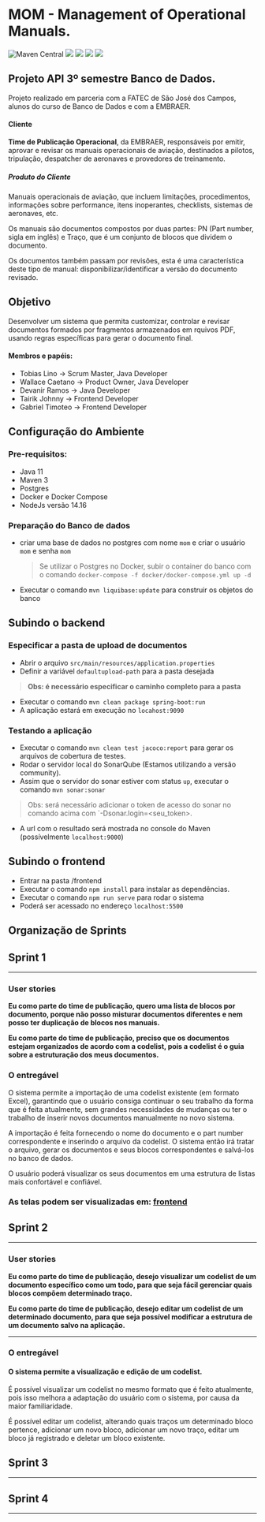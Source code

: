 # MOM - Management of Operational Manuals.
![Maven Central](https://img.shields.io/maven-central/v/org.apache.maven/apache-maven)
![](https://img.shields.io/badge/java-jdk11-green)
![](https://img.shields.io/badge/postgres-13-blue)
![](https://img.shields.io/badge/spring--boot-2.4.3-brightgreen)
![](https://img.shields.io/badge/nodejs-14.16-darkgreen)
## Projeto API 3º semestre Banco de Dados.

Projeto realizado em parceria com a FATEC de São José dos Campos, alunos do curso de Banco de Dados e com a EMBRAER.

#### Cliente
**Time de Publicação Operacional**, da EMBRAER, responsáveis por emitir, aprovar e revisar os manuais operacionais de aviação, destinados a pilotos, tripulação, despatcher de aeronaves e provedores de treinamento.

##### Produto do Cliente
Manuais operacionais de aviação, que incluem limitações, procedimentos, informações sobre performance, itens inoperantes, checklists, sistemas de aeronaves, etc.

Os manuais são documentos compostos por duas partes: PN (Part number, sigla em inglês) e Traço, que é um conjunto de blocos que dividem o documento.

Os documentos também passam por revisões, esta é uma característica deste tipo de manual: disponibilizar/identificar a versão do documento revisado.

## Objetivo
Desenvolver um sistema que permita customizar, controlar e revisar documentos formados por fragmentos armazenados em rquivos PDF, usando regras específicas para gerar o documento final.

#### Membros e papéis:
- Tobias Lino      -> Scrum Master, Java Developer
- Wallace Caetano  -> Product Owner, Java Developer
- Devanir Ramos    -> Java Developer
- Tairik Johnny    -> Frontend Developer
- Gabriel Timoteo  -> Frontend Developer

## Configuração do Ambiente
### **Pre-requisitos:**
- Java 11
- Maven 3 
- Postgres
- Docker e Docker Compose
- NodeJs versão 14.16
### **Preparação do Banco de dados**
- criar uma base de dados no postgres com nome `mom` e criar o usuário `mom` e senha `mom`
  > Se utilizar o Postgres no Docker, subir o container do banco com o comando `docker-compose -f docker/docker-compose.yml up -d`
- Executar o comando `mvn liquibase:update` para construir os objetos do banco
## **Subindo o backend**

### **Especificar a pasta de upload de documentos**
- Abrir o arquivo `src/main/resources/application.properties`
- Definir a variável `defaultupload-path` para a pasta desejada

> **Obs: é necessário especificar o caminho completo para a pasta**
- Executar o comando `mvn clean package spring-boot:run`
- A aplicação estará em execução no `locahost:9090`
### **Testando a aplicação**
- Executar o comando `mvn clean test jacoco:report` para gerar os arquivos de cobertura de testes.
- Rodar o servidor local do SonarQube (Estamos utilizando a versão community).
- Assim que o servidor do sonar estiver com status `up`, executar o comando `mvn sonar:sonar`
> Obs: será necessário adicionar o token de acesso do sonar no comando acima com `-Dsonar.login=<seu_token>.
- A url com o resultado será mostrada no console do Maven (possívelmente `localhost:9000`)
## **Subindo o frontend**
- Entrar na pasta /frontend
- Executar o comando `npm install` para instalar as dependências.
- Executar o comando `npm run serve` para rodar o sistema
- Poderá ser acessado no endereço `localhost:5500`

## Organização de Sprints

## Sprint 1
***
### **User stories**
**Eu como parte do time de publicação, quero uma lista de blocos por documento, porque não posso misturar documentos 
diferentes e nem posso ter duplicação de blocos nos manuais.**

**Eu como parte do time de publicação, preciso que os documentos estejam organizados de acordo com a codelist, 
pois a codelist é o guia sobre a estruturação dos meus documentos.**
### O entregável
O sistema permite a importação de uma codelist existente (em formato Excel), garantindo que o usuário consiga continuar 
o seu trabalho da forma que é feita atualmente, sem grandes necessidades de mudanças ou ter o trabalho de inserir novos 
documentos manualmente no novo sistema.

A importação é feita fornecendo o nome do documento e o part number correspondente e inserindo o arquivo da codelist.
O sistema então irá tratar o arquivo, gerar os documentos e seus blocos correspondentes e salvá-los no banco de dados.

O usuário poderá visualizar os seus documentos em uma estrutura de listas mais confortável e confiável.

### As telas podem ser visualizadas em: [frontend](https://github.com/API-FATEC/API_3sem_2021-01/tree/main/frontend/api)

## Sprint 2
***
### **User stories**
**Eu como parte do time de publicação, desejo visualizar um codelist de um documento específico como um todo, para que seja fácil gerenciar quais blocos compõem determinado traço.**

**Eu como parte do time de publicação, desejo editar um codelist de um determinado documento, para que seja possível modificar a estrutura de um documento salvo na aplicação.**
***
### O entregável
#### **O sistema permite a visualização e edição de um codelist.**

É possível visualizar um codelist no mesmo formato que é feito atualmente, pois isso melhora a adaptação do usuário com o sistema, por causa da maior familiaridade.

É possível editar um codelist, alterando quais traços um determinado bloco pertence, adicionar um novo bloco, adicionar um novo traço, editar um bloco já registrado e deletar um bloco existente.

## Sprint 3
***
## Sprint 4
***